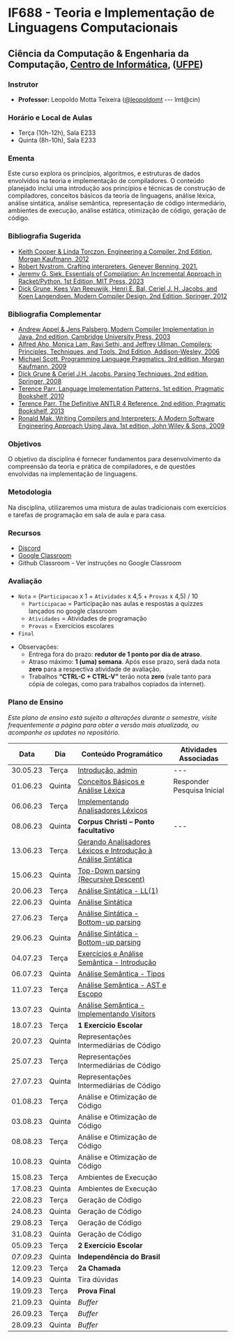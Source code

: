 # IF688 - Teoria e Implementação de Linguagens Computacionais

## Ciência da Computação & Engenharia da Computação, [Centro de Informática](http://www.cin.ufpe.br), ([UFPE](http://www.ufpe.br))

### Instrutor

* **Professor:** Leopoldo Motta Teixeira ([@leopoldomt](https://github.com/leopoldomt) --- lmt@cin)
  
### Horário e Local de Aulas

* Terça (10h-12h), Sala E233
* Quinta (8h-10h), Sala E233

### Ementa

Este curso explora os princípios, algoritmos, e estruturas de dados envolvidos na teoria e implementação de compiladores. 
O conteúdo planejado inclui uma introdução aos princípios e técnicas de construção de compiladores, conceitos básicos da teoria de linguagens, análise léxica, análise sintática, análise semântica, representação de código intermediário, ambientes de execução, análise estática, otimização de código, geração de código.

### Bibliografia Sugerida

- [Keith Cooper & Linda Torczon. Engineering a Compiler. 2nd Edition, Morgan Kaufmann, 2012](https://www.elsevier.com/books/engineering-a-compiler/cooper/978-0-12-088478-0)
- [Robert Nystrom. Crafting interpreters. Genever Benning, 2021.](https://craftinginterpreters.com/)
- [Jeremy G. Siek. Essentials of Compilation: An Incremental Approach in Racket/Python. 1st Edition, MIT Press, 2023](https://mitpress.mit.edu/9780262048248/essentials-of-compilation/)
- [Dick Grune, Kees Van Reeuwijk, Henri E. Bal, Ceriel J. H. Jacobs, and Koen Langendoen. Modern Compiler Design. 2nd Edition, Springer, 2012](https://dickgrune.com/Books/MCD_2nd_Edition/)

### Bibliografia Complementar
- [Andrew Appel & Jens Palsberg. Modern Compiler Implementation in Java. 2nd edition, Cambridge University Press, 2003](https://www.cs.princeton.edu/~appel/modern/java/)
- [Alfred Aho, Monica Lam, Ravi Sethi, and Jeffrey Ullman. Compilers: Principles, Techniques, and Tools. 2nd Edition, Addison-Wesley, 2006](http://dragonbook.stanford.edu)
- [Michael Scott. Programming Language Pragmatics. 3rd edition, Morgan Kaufmann, 2009](https://www.cs.rochester.edu/u/scott/pragmatics/3e/)
- [Dick Grune & Ceriel J.H. Jacobs. Parsing Techniques. 2nd edition, Springer, 2008](https://dickgrune.com/Books/PTAPG_2nd_Edition/)
- [Terence Parr. Language Implementation Patterns. 1st edition, Pragmatic Bookshelf, 2010](https://pragprog.com/book/tpdsl/language-implementation-patterns)
- [Terence Parr. The Definitive ANTLR 4 Reference. 2nd edition, Pragmatic Bookshelf, 2013](https://pragprog.com/book/tpantlr2/the-definitive-antlr-4-reference)
- [Ronald Mak. Writing Compilers and Interpreters: A Modern Software Engineering Approach Using Java. 1st edition, John Wiley & Sons, 2009](http://www.wiley.com/WileyCDA/WileyTitle/productCd-0470177071.html)

### Objetivos

O objetivo da disciplina é fornecer fundamentos para desenvolvimento da compreensão da teoria e prática de compiladores, e de questões envolvidas na implementação de linguagens.

### Metodologia

Na disciplina, utilizaremos uma mistura de aulas tradicionais com exercícios e tarefas de programação em sala de aula e para casa. 

### Recursos

- [Discord](https://discord.gg/tSrdXTwKvQ)
- [Google Classroom](https://classroom.google.com/c/NTU0MjM5MDUwODI1?cjc=qshjvmw)
- Github Classroom - Ver instruções no Google Classroom


### Avaliação

* `Nota` = (`Participacao` x 1 + `Atividades` x 4,5 + `Provas` x 4,5) / 10 
  * `Participacao` = Participação nas aulas e respostas a quizzes lançados no google classroom
  * `Atividades` = Atividades de programação
  * `Provas` = Exercícios escolares
* `Final`

- Observações:
  - Entrega fora do prazo: **redutor de 1 ponto por dia de atraso**. 
  - Atraso máximo: **1 (uma) semana**. Após esse prazo, será dada nota **zero** para a respectiva atividade de avaliação.
  - Trabalhos **“CTRL-C + CTRL-V”** terão nota **zero** (vale tanto para cópia de colegas, como para trabalhos copiados da internet).

### Plano de Ensino

*Este plano de ensino está sujeito a alterações durante o semestre, visite frequentemente a página para obter a versão mais atualizada, ou acompanhe os updates no repositório.*


| Data | Dia | Conteúdo Programático | Atividades Associadas |
|-----------------|---------------|-----------------------|----------------------|
| 30.05.23        | Terça         |  [Introdução, admin](2023-05-30.md)                                |           ---           |
| 01.06.23        | Quinta        | [Conceitos Básicos e Análise Léxica](2023-06-01.md)                 |           Responder Pesquisa Inicial           |
| 06.06.23        | Terça         | [Implementando Analisadores Léxicos](2023-06-06.md)                |                      |
| 08.06.23        | Quinta        | **Corpus Christi – Ponto facultativo**            | ---                  |
| 13.06.23        | Terça         | [Gerando Analisadores Léxicos e Introdução à Análise Sintática](2023-06-13.md) |                      |
| 15.06.23        | Quinta        | [Top-Down parsing (Recursive Descent)](2023-06-15.md) |                      |
| 20.06.23        | Terça         | [Análise Sintática - LL(1)](2023-06-20.md) |                      |
| 22.06.23        | Quinta        | [Análise Sintática](2023-06-22.md) |                      |
| 27.06.23        | Terça         | [Análise Sintática - Bottom-up parsing](2023-06-22.md)     |                      |
| 29.06.23        | Quinta        | [Análise Sintática - Bottom-up parsing](https://drive.google.com/file/d/1Ier92sPaP-8G_l_mVaOjN-pAevyzj81p/view)     |                      |
| 04.07.23        | Terça         | [Exercícios  e Análise Semântica - Introdução](2023-07-04.md)     |                      |
| 06.07.23        | Quinta        | [Análise Semântica - Tipos](2023-07-06.md)     |                      |
| 11.07.23        | Terça         | [Análise Semântica - AST e Escopo](2023-07-11.md)     |                      |
| 13.07.23        | Quinta        | [Análise Semântica - Implementando Visitors](2023-07-13.md)     |                      |
| 18.07.23        | Terça         | **1 Exercício Escolar** |                      |
| 20.07.23        | Quinta        | Representações Intermediárias de Código |                      |
| 25.07.23        | Terça         | Representações Intermediárias de Código |                      |
| 27.07.23        | Quinta        | Representações Intermediárias de Código |                      |
| 01.08.23        | Terça         | Análise e Otimização de Código |                      |
| 03.08.23        | Quinta        | Análise e Otimização de Código |                      |
| 08.08.23        | Terça         | Análise e Otimização de Código |                      |
| 10.08.23        | Quinta        | Análise e Otimização de Código |                      |
| 15.08.23        | Terça         | Ambientes de Execução |                      |
| 17.08.23        | Quinta        | Ambientes de Execução |                      |
| 22.08.23        | Terça         | Geração de Código |                      |
| 24.08.23        | Quinta        | Geração de Código |                      |
| 29.08.23        | Terça         | Geração de Código |                      |
| 31.08.23        | Quinta        | Geração de Código |                      |
| 05.09.23        | Terça         | **2 Exercício Escolar**     |                      |
| *07.09.23*      | Quinta        | **Independência do Brasil** |                      |
| 12.09.23        | Terça         | **2a Chamada**     |                      |
| 14.09.23        | Quinta        | Tira dúvidas |                      |
| 19.09.23        | Terça         | **Prova Final**     |                      |
| 21.09.23        | Quinta        | *Buffer*                      |                      |
| 26.09.23        | Terça         | *Buffer*                      |                      |
| 28.09.23        | Quinta        | *Buffer*                      |                      |
